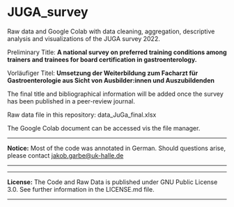# JUGA_survey
Raw data and Google Colab with data cleaning, aggregation, descriptive analysis and visualizations of the JUGA survey 2022.

Preliminary Title: **A national survey on preferred training conditions among trainers and trainees for board certification in gastroenterology.**

Vorläufiger Titel: **Umsetzung der Weiterbildung zum Facharzt für Gastroenterologie aus Sicht von Ausbilder:innen und Auszubildenden**

The final title and bibliographical information will be added once the survey has been published in a peer-review journal.

Raw data file in this repository: data_JuGa_final.xlsx

The Google Colab document can be accessed vis the file manager.

---
**Notice:**
 Most of the code was annotated in German. Should questions arise, please contact jakob.garbe@uk-halle.de

---

---
**License:**
The Code and Raw Data is published under GNU Public License 3.0. See further information in the LICENSE.md file.

---
